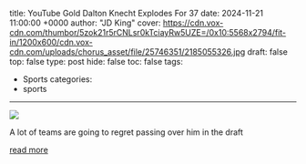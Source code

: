 title: YouTube Gold Dalton Knecht Explodes For 37
date: 2024-11-21 11:00:00 +0000
author: "JD King"
cover: https://cdn.vox-cdn.com/thumbor/5zok21r5rCNLsr0kTciayRw5UZE=/0x10:5568x2794/fit-in/1200x600/cdn.vox-cdn.com/uploads/chorus_asset/file/25746351/2185055326.jpg
draft: false
top: false
type: post
hide: false
toc: false
tags:
  - Sports
categories:
  - sports
---

![](https://cdn.vox-cdn.com/thumbor/5zok21r5rCNLsr0kTciayRw5UZE=/0x10:5568x2794/fit-in/1200x600/cdn.vox-cdn.com/uploads/chorus_asset/file/25746351/2185055326.jpg)

A lot of teams are going to regret passing over him in the draft

[read more](https://www.dukebasketballreport.com/2024/11/21/24302166/dalton-knecht-los-angeles-lakers-jj-redick-jared-mccain-duke-basketball-philadelphia-76ers)
